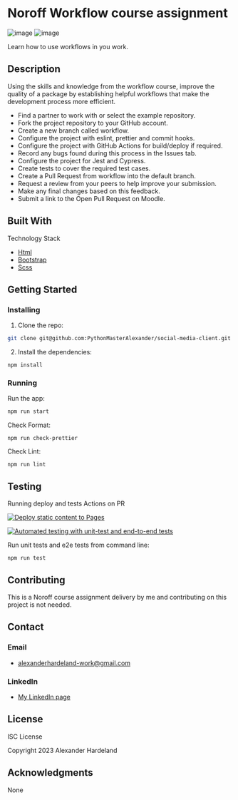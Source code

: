 # Noroff Workflow course assignment

![image](https://user-images.githubusercontent.com/25181517/192108372-f71d70ac-7ae6-4c0d-8395-51d8870c2ef0.png) ![image](https://user-images.githubusercontent.com/25181517/192108374-8da61ba1-99ec-41d7-80b8-fb2f7c0a4948.png)

Learn how to use workflows in you work.

## Description

Using the skills and knowledge from the workflow course, improve the quality of a package by establishing helpful workflows that make the development process more efficient.

- Find a partner to work with or select the example repository.
- Fork the project repository to your GitHub account.
- Create a new branch called workflow.
- Configure the project with eslint, prettier and commit hooks.
- Configure the project with GitHub Actions for build/deploy if required.
- Record any bugs found during this process in the Issues tab.
- Configure the project for Jest and Cypress.
- Create tests to cover the required test cases.
- Create a Pull Request from workflow into the default branch.
- Request a review from your peers to help improve your submission.
- Make any final changes based on this feedback.
- Submit a link to the Open Pull Request on Moodle.

## Built With

Technology Stack

- [Html](https://developer.mozilla.org/en-US/docs/Web/HTML)
- [Bootstrap](https://getbootstrap.com)
- [Scss](https://sass-lang.com/)

## Getting Started

### Installing

1. Clone the repo:

```bash
git clone git@github.com:PythonMasterAlexander/social-media-client.git 
```

2. Install the dependencies:

```
npm install
```

### Running

Run the app:

```bash
npm run start
```

Check Format:

```
npm run check-prettier
```

Check Lint:

```
npm run lint
```

## Testing 

Running deploy and tests Actions on PR

[![Deploy static content to Pages](https://github.com/PythonMasterAlexander/social-media-client/actions/workflows/pages.yml/badge.svg)](https://github.com/PythonMasterAlexander/social-media-client/actions/workflows/pages.yml)

[![Automated testing with unit-test and end-to-end tests](https://github.com/PythonMasterAlexander/social-media-client/actions/workflows/tests.yml/badge.svg)](https://github.com/PythonMasterAlexander/social-media-client/actions/workflows/tests.yml)

Run unit tests and e2e tests from command line:

```
npm run test
```

## Contributing

This is a Noroff course assignment delivery by me and contributing on this project is not needed.

## Contact

### Email
* alexanderhardeland-work@gmail.com
  
### LinkedIn 
* [My LinkedIn page](https://www.linkedin.com/in/alexander-hardeland-9391341a5/)

## License

ISC License

Copyright 2023 Alexander Hardeland

## Acknowledgments

None

